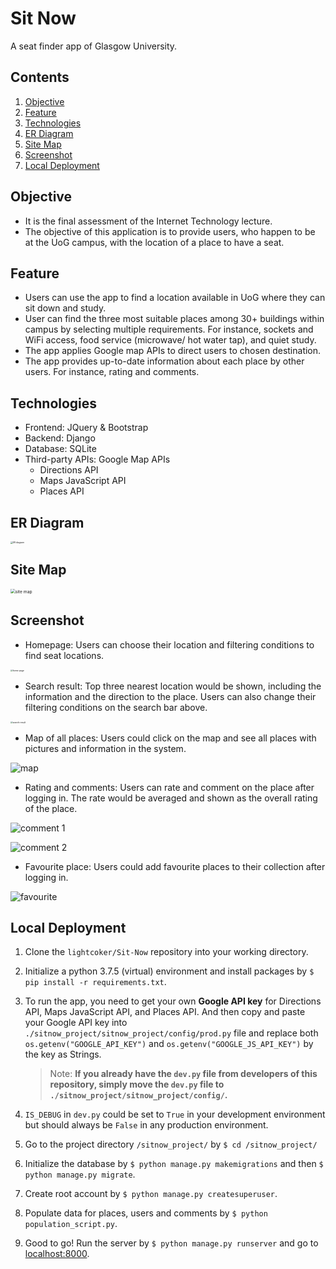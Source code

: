# Sit Now

A seat finder app of Glasgow University.

## Contents

1. [Objective](##Objective)
2. [Feature](##Feature)
3. [Technologies](##Technologies)
4. [ER Diagram](##ER%20Diagram)
5. [Site Map](##Site%20Map) 
6. [Screenshot](##Screenshot)
7. [Local Deployment](##Local%20Deployment) 

## Objective

- It is the final assessment of the Internet Technology lecture.
- The objective of this application is to provide users, who happen to be at the UoG campus, with the location of a place to have a seat.

## Feature

- Users can use the app to find a location available in UoG where they can sit down and study.
- User can find the three most suitable places among 30+ buildings within campus by selecting multiple requirements. For instance, sockets and WiFi access, food service (microwave/ hot water tap), and quiet study.
- The app applies Google map APIs to direct users to chosen destination.
- The app provides up-to-date information about each place by other users. For instance, rating and comments.

## Technologies

- Frontend: JQuery & Bootstrap
- Backend: Django
- Database: SQLite
- Third-party APIs: Google Map APIs
  - Directions API
  - Maps JavaScript API
  - Places API

## ER Diagram

<img src="https://raw.githubusercontent.com/lightcoker/Sit-Now/master/doc/img/ER_diagram_w_background.png" alt="ER diagram" style="zoom:24%;" />

## Site Map

<img src="https://raw.githubusercontent.com/lightcoker/Sit-Now/master/doc/img/site_map.png" alt="site map" style="zoom:48%;" />

## Screenshot

- Homepage: Users can choose their location and filtering conditions to find seat locations.

<img src="https://raw.githubusercontent.com/lightcoker/Sit-Now/master/doc/img/screenshot_homepage.jpg" alt="home page" style="zoom:24%;" />

- Search result: Top three nearest location would be shown, including the information and the direction to the place. Users can also change their filtering conditions on the search bar above.

<img src="https://raw.githubusercontent.com/lightcoker/Sit-Now/master/doc/img/screenshot_homepage.jpg" alt="search result" style="zoom:24%;" />

- Map of all places: Users could click on the map and see all places with pictures and information in the system.

<img src="https://raw.githubusercontent.com/lightcoker/Sit-Now/master/doc/img/screenshot_map.jpg" alt="map" />

- Rating and comments: Users can rate and comment on the place after logging in. The rate would be averaged and shown as the overall rating of the place.

![comment 1](https://raw.githubusercontent.com/lightcoker/Sit-Now/master/doc/img/screenshot_comment_1.jpg)

![comment 2](https://raw.githubusercontent.com/lightcoker/Sit-Now/master/doc/img/screenshot_comment_2.jpg)

- Favourite place: Users could add favourite places to their collection after logging in.

![favourite](https://raw.githubusercontent.com/lightcoker/Sit-Now/master/doc/img/screenshot_favorite.jpg)

## Local Deployment

1. Clone the `lightcoker/Sit-Now` repository into your working directory.

2. Initialize a python 3.7.5 (virtual) environment and install packages by `$ pip install -r requirements.txt`.

3. To run the app, you need to get your own **Google API key** for Directions API, Maps JavaScript API, and Places API. And then copy and paste your Google API key into `./sitnow_project/sitnow_project/config/prod.py` file and replace both `os.getenv("GOOGLE_API_KEY")` and `os.getenv("GOOGLE_JS_API_KEY")` by the key as Strings.

   > Note: **If you already have the `dev.py` file from developers of this repository, simply move the `dev.py` file to `./sitnow_project/sitnow_project/config/`.**

4. `IS_DEBUG` in `dev.py` could be set to `True` in your development environment but should always be `False` in any production environment.

5. Go to the project directory `/sitnow_project/` by `$ cd /sitnow_project/`

6. Initialize the database by `$ python manage.py makemigrations` and then `$ python manage.py migrate`.

7. Create root account by `$ python manage.py createsuperuser`.

8. Populate data for places, users and comments by `$ python population_script.py`.

9. Good to go! Run the server by `$ python manage.py runserver` and go to [localhost:8000](http://localhost:8000/).
